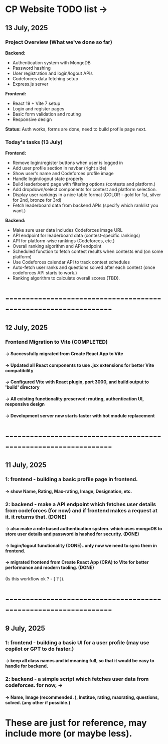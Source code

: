 # CP Website TODO list ->

## 13 July, 2025

### Project Overview (What we've done so far)

**Backend:**
- Authentication system with MongoDB
- Password hashing
- User registration and login/logout APIs
- Codeforces data fetching setup
- Express.js server

**Frontend:**
- React 19 + Vite 7 setup
- Login and register pages
- Basic form validation and routing
- Responsive design

**Status:** Auth works, forms are done, need to build profile page next.

### Today's tasks (13 July)

**Frontend:**
- Remove login/register buttons when user is logged in
- Add user profile section in navbar (right side)
- Show user's name and Codeforces profile image
- Handle login/logout state properly
- Build leaderboard page with filtering options (contests and platform.)
- Add dropdown/select components for contest and platform selection.
- Display user rankings in a nice table format (COLOR - gold for 1st, silver for 2nd, bronze for 3rd)
- Fetch leaderboard data from backend APIs (specify which ranklist you want.)

**Backend:**
- Make sure user data includes Codeforces image URL
- API endpoint for leaderboard data (contest-specific rankings)
- API for platform-wise rankings (Codeforces, etc.)
- Overall ranking algorithm and API endpoint
- Scheduled function to fetch contest results when contests end (on some platform)
- Use Codeforces calendar API to track contest schedules
- Auto-fetch user ranks and questions solved after each contest (once codeforces API starts to work.)
- Ranking algorithm to calculate overall scores (TBD).

# ----------------------------------------------------------------

## 12 July, 2025

### Frontend Migration to Vite (COMPLETED)
#### -> Successfully migrated from Create React App to Vite
#### -> Updated all React components to use .jsx extensions for better Vite compatibility
#### -> Configured Vite with React plugin, port 3000, and build output to 'build' directory
#### -> All existing functionality preserved: routing, authentication UI, responsive design
#### -> Development server now starts faster with hot module replacement

# ----------------------------------------------------------------

## 11 July, 2025

### 1: frontend - building a basic profile page in frontend.
#### -> show Name, Rating, Max-rating, Image, Designation, etc.

### 2: backend - make a API endpoint which fetches user details from codeforces (for now) and if frontend makes a request at it. it returns that. (DONE)
#### -> also make a role based authentication system. which uses mongoDB to store user details and password is hashed for security. (DONE)
#### -> login/logout functionality (DONE)..only now we need to sync them in frontend.
#### -> migrated frontend from Create React App (CRA) to Vite for better performance and modern tooling. (DONE)
(Is this workflow ok ? - [ ? ]).

# ----------------------------------------------------------------

## 9 July, 2025

### 1: frontend - building a basic UI for a user profile (may use copilot or GPT to do faster.)
#### -> keep all class names and id meaning full, so that it would be easy to handle for backend.

### 2: backend - a simple script which fetches user data from codeforces. for now, -> 
#### -> Name, Image (recommended. ), Institue, rating, maxrating, questions, solved. (any other if possible.)

# These are just for reference, may include more (or maybe less).







